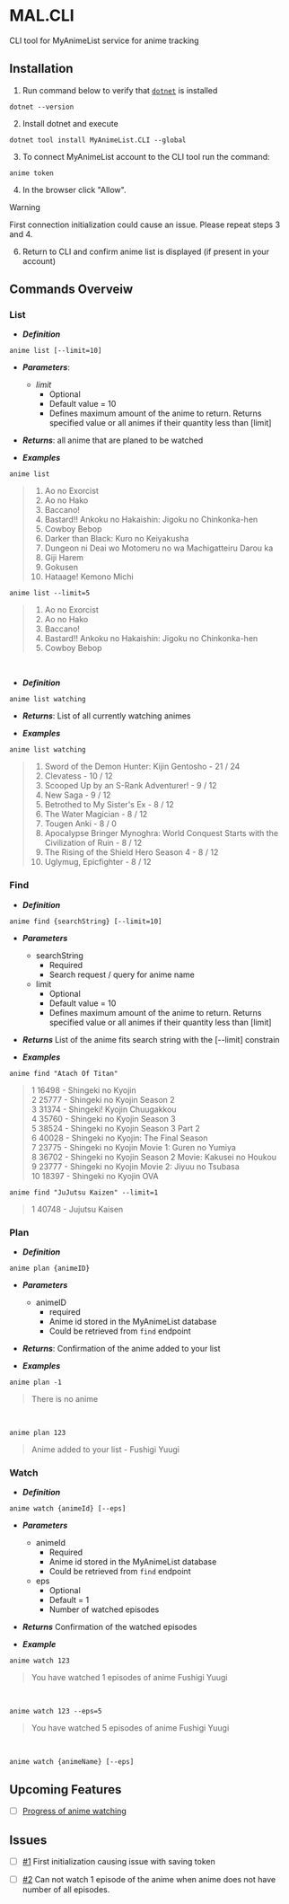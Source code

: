 # MAL.CLI
CLI tool for MyAnimeList service for anime tracking

## Installation

1. Run command below to verify that [`dotnet`](https://learn.microsoft.com/en-us/dotnet/core/install/) is installed
```console
dotnet --version
```
2. Install dotnet and execute
```console
dotnet tool install MyAnimeList.CLI --global
```
3. To connect MyAnimeList account to the CLI tool run the command:
```console
anime token
```
4. In the browser click "Allow".
> [!WARNING]
> First connection initialization could cause an issue. Please repeat steps 3 and 4.
6. Return to CLI and confirm anime list is displayed (if present in your account)

## Commands Overveiw

### List

* **_Definition_**
```console
anime list [--limit=10]
```
* **_Parameters_**:
  * _limit_
    * Optional
    * Default value = 10
    * Defines maximum amount of the anime to return. Returns specified value or all animes if their quantity less than [limit]

* **_Returns_**: all anime that are planed to be watched

* **_Examples_**

```console
anime list
```
> 1. Ao no Exorcist
> 2. Ao no Hako
> 3. Baccano!
> 4. Bastard!! Ankoku no Hakaishin: Jigoku no Chinkonka-hen
> 5. Cowboy Bebop
> 6. Darker than Black: Kuro no Keiyakusha
> 7. Dungeon ni Deai wo Motomeru no wa Machigatteiru Darou ka
> 8. Giji Harem
> 9. Gokusen
> 10. Hataage! Kemono Michi

```console
anime list --limit=5
```
> 1. Ao no Exorcist
> 2. Ao no Hako
> 3. Baccano!
> 4. Bastard!! Ankoku no Hakaishin: Jigoku no Chinkonka-hen
> 5. Cowboy Bebop

</br>

* **_Definition_**
```console
anime list watching
```
* **_Returns_**: List of all currently watching animes

* **_Examples_**
```console
anime list watching
```
> 1. Sword of the Demon Hunter: Kijin Gentosho - 21 / 24
> 2. Clevatess - 10 / 12
> 3. Scooped Up by an S-Rank Adventurer! - 9 / 12
> 4. New Saga - 9 / 12
> 5. Betrothed to My Sister's Ex - 8 / 12
> 6. The Water Magician - 8 / 12
> 7. Tougen Anki - 8 / 0
> 8. Apocalypse Bringer Mynoghra: World Conquest Starts with the Civilization of Ruin - 8 / 12
> 9. The Rising of the Shield Hero Season 4 - 8 / 12
> 10. Uglymug, Epicfighter - 8 / 12


### Find

* **_Definition_**
```console
anime find {searchString} [--limit=10]
```

* **_Parameters_**
  * searchString
    * Required
    * Search request / query for anime name
  * limit
    * Optional
    * Default value = 10
    * Defines maximum amount of the anime to return. Returns specified value or all animes if their quantity less than [limit]   

* **_Returns_** List of the anime fits search string with the [--limit] constrain

* **_Examples_**
```console
anime find "Atach Of Titan"
```

> 1 16498 - Shingeki no Kyojin \
> 2 25777 - Shingeki no Kyojin Season 2 \
> 3 31374 - Shingeki! Kyojin Chuugakkou \
> 4 35760 - Shingeki no Kyojin Season 3 \
> 5 38524 - Shingeki no Kyojin Season 3 Part 2 \
> 6 40028 - Shingeki no Kyojin: The Final Season \
> 7 23775 - Shingeki no Kyojin Movie 1: Guren no Yumiya \
> 8 36702 - Shingeki no Kyojin Season 2 Movie: Kakusei no Houkou \
> 9 23777 - Shingeki no Kyojin Movie 2: Jiyuu no Tsubasa \
> 10 18397 - Shingeki no Kyojin OVA

```console
anime find "JuJutsu Kaizen" --limit=1
```
> 1 40748 - Jujutsu Kaisen

### Plan

* **_Definition_**
```CLI
anime plan {animeID}
```

* **_Parameters_**
  * animeID
    * required
    * Anime id stored in the MyAnimeList database
    * Could be retrieved from `find` endpoint
   
* **_Returns_**: Confirmation of the anime added to your list

* **_Examples_**
```console
anime plan -1
```
> There is no anime

</br>

```console
anime plan 123
```
> Anime added to your list - Fushigi Yuugi

### Watch
* **_Definition_**
``` console
anime watch {animeId} [--eps]
```
* **_Parameters_**
  * animeId
    * Required
    * Anime id stored in the MyAnimeList database
    * Could be retrieved from `find` endpoint
  * eps
    * Optional
    * Default = 1
    * Number of watched episodes

* **_Returns_** Confirmation of the watched episodes

* **_Example_**
```console
anime watch 123
```
> You have watched  1 episodes of anime Fushigi Yuugi

</br>

```console
anime watch 123 --eps=5
```
> You have watched  5 episodes of anime Fushigi Yuugi

</br>

```
anime watch {animeName} [--eps]
```

## Upcoming Features
- [ ] [Progress of anime watching](https://github.com/IhorMruchko/MAL.CLI/issues/3)

## Issues
- [ ] [#1] First initialization causing issue with saving token
- [ ] [#2] Can not watch 1 episode of the anime when anime does not have number of all episodes.


[#1]: https://github.com/IhorMruchko/MAL.CLI/issues/1
[#2]: https://github.com/IhorMruchko/MAL.CLI/issues/2 
